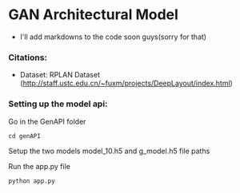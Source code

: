 # GAN Architectural Model
- I'll add markdowns to the code soon guys(sorry for that)

### Citations:
- Dataset: RPLAN Dataset (http://staff.ustc.edu.cn/~fuxm/projects/DeepLayout/index.html)


### Setting up the model api:

Go in the GenAPI folder

```
cd genAPI
```
Setup the two models model_10.h5 and g_model.h5 file paths 

Run the app.py file

```
python app.py
```
